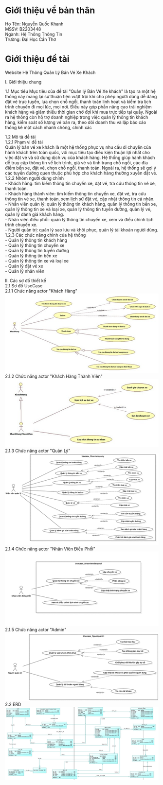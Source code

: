 # Giới thiệu về bản thân  
Họ Tên: Nguyễn Quốc Khanh  
MSSV: B2203448  
Ngành: Hệ Thống Thông Tin  
Trường: Đại Học Cần Thơ  

# Giới thiệu đề tài
Website Hệ Thông Quản Lý Bán Vé Xe Khách

I. Giới thiệu chung    

1.1 Mục tiêu
    Mục tiêu của đề tài "Quản lý Bán Vé Xe khách" là tạo ra một  hệ thống này mang lại sự thuận tiện vượt trội khi cho phép người dùng dễ dàng đặt vé trực tuyến, lựa chọn chỗ ngồi, thanh toán linh hoạt và kiểm tra lịch trình chuyến đi mọi lúc, mọi nơi. Điều này góp phần nâng cao trải nghiệm khách hàng và giảm thiểu thời gian chờ đợi khi mua trực tiếp tại quầy. Ngoài ra hệ thống còn hỗ trợ doanh nghiệp trong việc quản lý thông tin khách hàng, kiểm soát số lượng vé bán ra, theo dõi doanh thu và lập báo cáo thống kê một cách nhanh chóng, chính xác

1.2 Mô tả đề tài  
1.2.1 Phạm vi đề tài  
    Quản lý bán vé xe khách là một hệ thống phục vụ nhu cầu di chuyển của hành khách trên toàn quốc, với mục tiêu tạo điều kiện thuận lợi nhất cho việc đặt vé và sử dụng dịch vụ của khách hàng. Hệ thống giúp hành khách dễ truy cập thông tin về lịch trình, giá vé và tình trạng chỗ ngồi, các địa điểm bến xe, đặt vé, chọn chỗ ngồi, thanh toán. Ngoài ra, hệ thống sẽ gợi ý các tuyền đường quen thuộc phù hợp cho khách hàng thường xuyên đặt vé.  
1.2.2 Nhóm người dùng chính  
    - Khách hàng: tìm kiếm thông tin chuyến xe, đặt vé, tra cứu thông tin vé xe, thanh toán.  
    - Khách hàng thành viên: tìm kiếm thông tin chuyến xe, đặt vé, tra cứu thông tin vé xe, thanh toán, xem lịch sử đặt vé, cập nhật thông tin cá nhân.  
    - Nhân viên quản lý: quản lý thông tin khách hàng, quản lý thông tin bến xe, quản lý thông tin xe và loại xe, quản lý thông tin tuyến đường, quản lý vé, quản lý đánh giá khách hàng.  
    - Nhân viên điều phối: quản lý thông tin chuyến xe, xem và điều chỉnh lịch trình chuyến xe.  
    - Người quản trị: quản lý sao lưu và khôi phục, quản lý tài khoản người dùng.  
1.2.3 Các chức năng chính của hệ thống  
    - Quản lý thông tin khách hàng   
    - Quản lý thông tin chuyến xe  
    - Quản lý thông tin tuyến đường  
    - Quản lý thông tin bến xe  
    - Quản lý thông tin xe và loại xe  
    - Quản lý đặt vé xe  
    - Quản lý nhân viên  

II. Các sơ đồ thiết kế  
2.1 Sơ đồ UseCase  
2.1.1 Chức năng actor "Khách Hàng"  
![UseCase Khách hàng](images/SoDoUseCase/UseCaseKH.jpg)  
2.1.2 Chức năng actor "Khách Hàng Thành Viên"
![UseCase Thành viên](images/SoDoUseCase/UseCaseKHThanhVien.png)  
2.1.3 Chức năng actor "Quản Lý"  
![UseCase Quản lý](images/SoDoUseCase/UseCaseQuanLy.png)  
2.1.4 Chức năng actor "Nhân Viên Điều Phối"  
![UseCase Điều phối](images/SoDoUseCase/UseCaseNVDieuPhoi.png)  
2.1.5 Chức năng actor "Admin"  
![UseCase Admin](images/SoDoUseCase/UseCaseAdmin.png)  
2.2 ERD  
![Sơ đồ ERD](images/ERD/ERD.png)  












